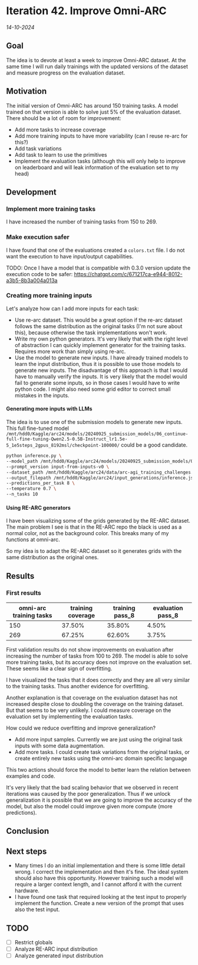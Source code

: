 # Iteration 42. Improve Omni-ARC

_14-10-2024_

## Goal

The idea is to devote at least a week to improve Omni-ARC dataset. At the same time I will run
daily trainings with the updated versions of the dataset and measure progress on the evaluation dataset.

## Motivation

The initial version of Omni-ARC has around 150 training tasks. A model trained on that version is
able to solve just 5% of the evaluation dataset. There should be a lot of room for improvement:

- Add more tasks to increase coverage
- Add more training inputs to have more variability (can I reuse re-arc for this?)
- Add task variations
- Add task to learn to use the primitives
- Implement the evaluation tasks (although this will only help to improve on leaderboard and will leak information of the evaluation set to my head)

## Development

### Implement more training tasks

I have increased the number of training tasks from 150 to 269.

### Make execution safer

I have found that one of the evaluations created a `colors.txt` file. I do not want the execution to
have input/output capabilities.

TODO: Once I have a model that is compatible with 0.3.0 version update the execution code to be safer: https://chatgpt.com/c/671217ca-e944-8012-a3b5-8b3a004a013a

### Creating more training inputs

Let's analyze how can I add more inputs for each task:

- Use re-arc dataset. This would be a great option if the re-arc dataset follows the same distribution
  as the original tasks (I'm not sure about this), because otherwise the task implementations won't work.
- Write my own python generators. It's very likely that with the right level of abstraction I can
  quickly implement generator for the training tasks. Requires more work than simply using re-arc.
- Use the model to generate new inputs. I have already trained models to learn the input distribution,
  thus it is possible to use those models to generate new inputs. The disadvantage of this approach
  is that I would have to manually verify the inputs. It is very likely that the model would fail
  to generate some inputs, so in those cases I would have to write python code. I might also need
  some grid editor to correct small mistakes in the inputs.

#### Generating more inputs with LLMs

The idea is to use one of the submission models to generate new inputs. This full fine-tuned model
`/mnt/hdd0/Kaggle/arc24/models/20240925_submission_models/06_continue-full-fine-tuning-Qwen2.5-0.5B-Instruct_lr1.5e-5_1e5steps_2gpus_8192msl/checkpoint-100000/` could be a good candidate.

```bash
python inference.py \
--model_path /mnt/hdd0/Kaggle/arc24/models/20240925_submission_models/06_continue-full-fine-tuning-Qwen2.5-0.5B-Instruct_lr1.5e-5_1e5steps_2gpus_8192msl/checkpoint-100000 \
--prompt_version input-from-inputs-v0 \
--dataset_path /mnt/hdd0/Kaggle/arc24/data/arc-agi_training_challenges.json \
--output_filepath /mnt/hdd0/Kaggle/arc24/input_generations/inference.json \
--predictions_per_task 8 \
--temperature 0.7 \
--n_tasks 10
```

#### Using RE-ARC generators

I have been visualizing some of the grids generated by the RE-ARC dataset. The main problem I see is that in the RE-ARC repo the black is used as a normal color, not as the background color.
This breaks many of my functions at omni-arc.

So my idea is to adapt the RE-ARC dataset so it generates grids with the same distribution as the original ones.

## Results

### First results

| omni-arc training tasks | training coverage | training pass_8 | evaluation pass_8 |
|-------------------------|-------------------|-----------------|-------------------|
| 150                     | 37.50%            | 35.80%          | 4.50%             |
| 269                     | 67.25%            | 62.60%          | 3.75%             |

First validation results do not show improvements on evaluation after increasing the number of tasks from 100 to 269.
The model is able to solve more training tasks, but its accuracy does not improve on the evaluation set.
These seems like a clear sign of overfitting.

I have visualized the tasks that it does correctly and they are all very similar to the training tasks. Thus
another evidence for overfitting.

Another explanation is that coverage on the evaluation dataset has not increased despite close to doubling
the coverage on the training dataset. But that seems to be very unlikely. I could measure coverage
on the evaluation set by implementing the evaluation tasks.

How could we reduce overfitting and improve generalization?

- Add more input samples. Currently we are just using the original task inputs with some data augmentation.
- Add more tasks. I could create task variations from the original tasks, or create entirely new
  tasks using the omni-arc domain specific language

This two actions should force the model to better learn the relation between examples and code.

It's very likely that the bad scaling behavior that we observed in recent iterations was caused by the
poor generalization. Thus if we unlock generalization it is possible that we are going to improve
the accuracy of the model, but also the model could improve given more compute (more predictions).

## Conclusion

## Next steps

- Many times I do an initial implementation and there is some little detail wrong. I correct the implementation
  and then it's fine. The ideal system should also have this opportunity. However training such a model
  will require a larger context length, and I cannot afford it with the current hardware.
- I have found one task that required looking at the test input to properly implement the function.
  Create a new version of the prompt that uses also the test input.

## TODO

- [ ] Restrict globals
- [ ] Analyze RE-ARC input distribution
- [ ] Analyze generated input distribution
